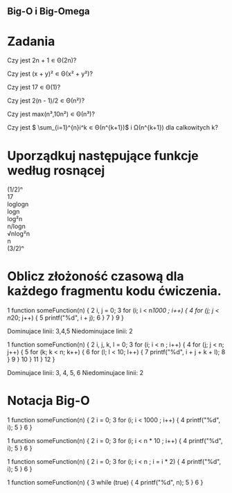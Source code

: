 ## Big-O i Big-Omega
# Zadania

Czy jest 2n + 1 ∊ Θ(2n)?

Czy jest (x + y)² ∊ Θ(x² + y²)?

Czy jest 17 ∊ Θ(1)?

Czy jest 2(n - 1)/2 ∊ Θ(n²)?

Czy jest max(n³,10n²) ∊ Θ(n³)?

Czy jest $ \sum_{i=1}^{n}i^k ∊ Θ(n^{k+1})$ i Ω(n^{k+1}) dla calkowitych k?


# Uporządkuj następujące funkcje według rosnącej

(1/2)ⁿ  
17  
loglogn  
logn  
log²n  
n/logn  
√nlog²n  
n  
(3/2)ⁿ


# Oblicz złożoność czasową dla każdego fragmentu kodu ćwiczenia.

1 function someFunction(n) {
2       i, j = 0;
3       for (i; i < n*1000 ; i++) {
4           for (j; j < n*20; j++) {
5               printf("%d", i + j);
6           }
7       }
9   }

Dominujace linii: 3,4,5
Niedominujace linii: 2


1 function someFunction(n) {
2       i, j, k, l = 0;
3       for (i; i < n ; i++) {
4           for (j; j < n; j++) {
5               for (k; k < n; k++) {
6                   for (l; l < 10; l++) {
7                       printf("%d", i + j + k + l);
8                   }
9              }
10           }
11       }
12  }

Dominujace linii: 3, 4, 5, 6
Niedominujace linii: 2


# Notacja Big-O

1 function someFunction(n) {
2       i = 0;
3       for (i; i < 1000 ; i++) {
4           printf("%d", i);
5       }
6   }

1 function someFunction(n) {
2       i = 0;
3       for (i; i < n * 10 ; i++) {
4           printf("%d", i);
5       }
6   }

1 function someFunction(n) {
2       i = 0;
3       for (i; i < n  ; i = i * 2) {
4           printf("%d", i);
5       }
6   }

1 function someFunction(n) {
3       while (true) {
4           printf("%d", n);
5       }
6   }

